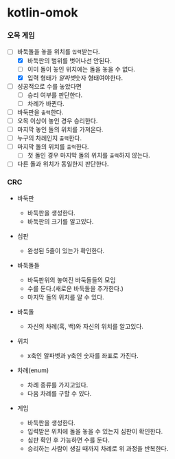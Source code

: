 # kotlin-omok

### 오목 게임

- [ ] 바둑돌을 놓을 위치를 `입력`받는다.
    - [x] 바둑판의 범위를 벗어나선 안된다.
    - [ ] 이미 돌이 놓인 위치에는 돌을 놓을 수 없다.
    - [x] 입력 형태가 $알파벳$숫자 형태여야한다.
- [ ] 성공적으로 수를 놓았다면
    - [ ] 승리 여부를 판단한다.
    - [ ] 차례가 바뀐다.
- [ ] 바둑판을 `출력`한다.
- [ ] 오목 이상이 놓인 경우 승리한다.
- [ ] 마지막 놓인 돌의 위치를 가져온다.
- [ ] 누구의 차례인지 `출력`한다.
- [ ] 마지막 돌의 위치를 `출력`한다.
    - [ ] 첫 돌인 경우 마지막 돌의 위치를 `출력`하지 않는다.
- [ ] 다른 돌과 위치가 동일한지 판단한다.

### CRC

- 바둑판
    - 바둑판을 생성한다.
    - 바둑판의 크기를 알고있다.

- 심판
    - 완성된 5줄이 있는가 확인한다.

- 바둑돌들
    - 바둑판위의 놓여진 바둑돌들의 모임
    - 수를 둔다.(새로운 바둑돌을 추가한다.)
    - 마지막 돌의 위치를 알 수 있다.

- 바둑돌
    - 자신의 차례(흑, 백)와 자신의 위치를 알고있다.

- 위치
    - x축인 알파벳과 y축인 숫자를 좌표로 가진다.

- 차례(enum)
    - 차례 종류를 가지고있다.
    - 다음 차례를 구할 수 있다.

- 게임
    - 바둑판을 생성한다.
    - 입력받은 위치에 돌을 놓을 수 있는지 심판이 확인한다.
    - 심판 확인 후 가능하면 수를 둔다.
    - 승리하는 사람이 생길 때까지 차례로 위 과정을 반복한다.
